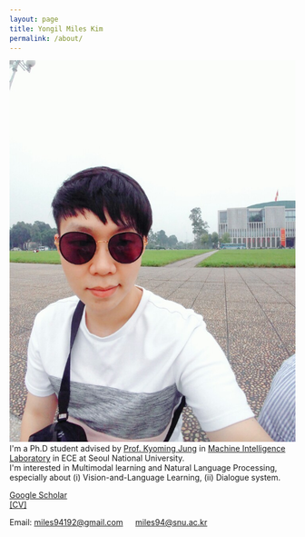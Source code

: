 ```yaml
---
layout: page
title: Yongil Miles Kim
permalink: /about/
---
```


![image](https://github.com/yong1-kim/yong1-kim.github.io/blob/master/_image/yongil_kim.jpg?raw=true) <br>
I'm a Ph.D student advised by [Prof. Kyoming Jung](http://http://milab.snu.ac.kr/kjung/index.html) in [Machine Intelligence Laboratory](http://milab.snu.ac.kr) in ECE at Seoul National University.  
I'm interested in Multimodal learning and Natural Language Processing, especially about (i) Vision-and-Language Learning, (ii) Dialogue system.

[Google Scholar](https://scholar.google.com/citations?hl=en&user=QXZ2GEAAAAAJ) <br>
[[CV]](https://github.com/yong1-kim/yong1-kim.github.io/blob/master/_data/CV_yongil_kim.pdf?raw=True)

Email: miles94192@gmail.com &emsp; miles94@snu.ac.kr
